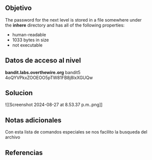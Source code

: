 ## Objetivo
The password for the next level is stored in a file somewhere under the **inhere** directory and has all of the following properties:

- human-readable
- 1033 bytes in size
- not executable
## Datos de acceso al nivel
**bandit.labs.overthewire.org**
bandit5
4oQYVPkxZOOEOO5pTW81FB8j8lxXGUQw
## Solucion
![[Screenshot 2024-08-27 at 8.53.37 p.m..png]]
## Notas adicionales
Con esta lista de comandos especiales se nos facilito la busqueda del archivo


## Referencias
